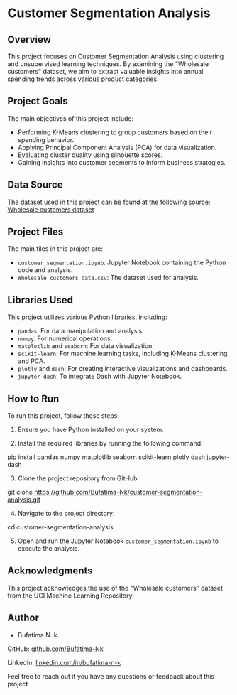 # Customer Segmentation Analysis

## Overview

This project focuses on Customer Segmentation Analysis using clustering and unsupervised learning techniques. By examining the "Wholesale customers" dataset, we aim to extract valuable insights into annual spending trends across various product categories.

## Project Goals

The main objectives of this project include:

- Performing K-Means clustering to group customers based on their spending behavior.
- Applying Principal Component Analysis (PCA) for data visualization.
- Evaluating cluster quality using silhouette scores.
- Gaining insights into customer segments to inform business strategies.

## Data Source

The dataset used in this project can be found at the following source:
[Wholesale customers dataset](https://archive.ics.uci.edu/ml/datasets/wholesale+customers)

## Project Files

The main files in this project are:

- `customer_segmentation.ipynb`: Jupyter Notebook containing the Python code and analysis.
- `Wholesale customers data.csv`: The dataset used for analysis.

## Libraries Used

This project utilizes various Python libraries, including:

- `pandas`: For data manipulation and analysis.
- `numpy`: For numerical operations.
- `matplotlib` and `seaborn`: For data visualization.
- `scikit-learn`: For machine learning tasks, including K-Means clustering and PCA.
- `plotly` and `dash`: For creating interactive visualizations and dashboards.
- `jupyter-dash`: To integrate Dash with Jupyter Notebook.

## How to Run

To run this project, follow these steps:

1. Ensure you have Python installed on your system.

2. Install the required libraries by running the following command:

pip install pandas numpy matplotlib seaborn scikit-learn plotly dash jupyter-dash

3. Clone the project repository from GitHub:

git clone https://github.com/Bufatima-Nk/customer-segmentation-analysis.git

4. Navigate to the project directory:

cd customer-segmentation-analysis

5. Open and run the Jupyter Notebook `customer_segmentation.ipynb` to execute the analysis.

## Acknowledgments

This project acknowledges the use of the "Wholesale customers" dataset from the UCI Machine Learning Repository.

## Author

- Bufatima N. k.

GitHub: [github.com/Bufatima-Nk](https://github.com/Bufatima-Nk)

LinkedIn: [linkedin.com/in/bufatima-n-k](https://linkedin.com/in/bufatima-n-k)

Feel free to reach out if you have any questions or feedback about this project
